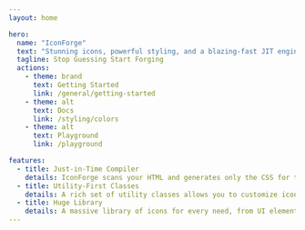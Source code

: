 ```yaml
---
layout: home

hero:
  name: "IconForge"
  text: "Stunning icons, powerful styling, and a blazing-fast JIT engine. All in one place."
  tagline: Stop Guessing Start Forging
  actions:
    - theme: brand
      text: Getting Started
      link: /general/getting-started
    - theme: alt
      text: Docs
      link: /styling/colors
    - theme: alt
      text: Playground
      link: /playground

features:
  - title: Just-in-Time Compiler
    details: IconForge scans your HTML and generates only the CSS for the icons you are actually using. No more bloated CSS files.
  - title: Utility-First Classes
    details: A rich set of utility classes allows you to customize icon size, color, rotation, and animations directly in your HTML.
  - title: Huge Library
    details: A massive library of icons for every need, from UI elements to popular brand logos.
---
```

